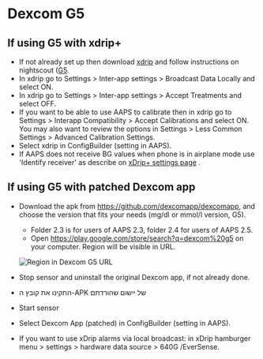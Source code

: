 # Dexcom G5

## If using G5 with xdrip+

-   If not already set up then download [xdrip](https://github.com/NightscoutFoundation/xDrip) and follow instructions on nightscout ([G5](http://www.nightscout.info/wiki/welcome/nightscout-with-xdrip-and-dexcom-share-wireless/xdrip-with-g5-support).
-   In xdrip go to Settings > Inter-app settings > Broadcast Data Locally and select ON.
-   In xdrip go to Settings > Inter-app settings > Accept Treatments and select OFF.
-   If you want to be able to use AAPS to calibrate then in xdrip go to Settings > Interapp Compatibility > Accept Calibrations and select ON. You may also want to review the options in Settings > Less Common Settings > Advanced Calibration Settings.
-   Select xdrip in ConfigBuilder (setting in AAPS).
-   If AAPS does not receive BG values when phone is in airplane mode use 'Identify receiver' as describe on [xDrip+ settings page](../Configuration/xdrip.md) .

## If using G5 with patched Dexcom app

-   Download the apk from <https://github.com/dexcomapp/dexcomapp>, and choose the version that fits your needs (mg/dl or mmol/l version, G5).

    -   Folder 2.3 is for users of AAPS 2.3, folder 2.4 for users of AAPS 2.5.
    -   Open <https://play.google.com/store/search?q=dexcom%20g5> on your computer. Region will be visible in URL.

    ![Region in Dexcom G5 URL](../images/DexcomG5regionURL.PNG)

-   Stop sensor and uninstall the original Dexcom app, if not already done.

-   התקינו את קובץ ה-APK של יישום שהורדתם

-   Start sensor

-   Select Dexcom App (patched) in ConfigBuilder (setting in AAPS).

-   If you want to use xDrip alarms via local broadcast: in xDrip hamburger menu > settings > hardware data source > 640G /EverSense.
